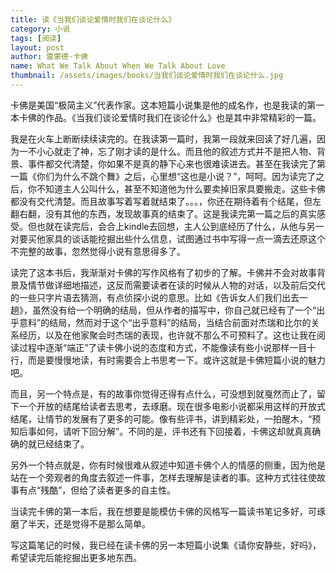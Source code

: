 ```yaml
---
title: 读《当我们谈论爱情时我们在谈论什么》 
category: 小说  
tags: [阅读]  
layout: post  
author: 雷蒙德·卡佛   
name: What We Talk About When We Talk About Love
thumbnail: /assets/images/books/当我们谈论爱情时我们在谈论什么.jpg
---
```



卡佛是美国“极简主义”代表作家。这本短篇小说集是他的成名作，也是我读的第一本卡佛的作品。《当我们谈论爱情时我们在谈论什么》也是其中非常精彩的一篇。

我是在火车上断断续续读完的。在我读第一篇时，我第一段就来回读了好几遍，因为一不小心就走了神，忘了刚才读的是什么。而且他的叙述方式并不是把人物、背景、事件都交代清楚，你如果不是真的静下心来也很难读进去。甚至在我读完了第一篇《你们为什么不跳个舞》之后，心里想“这也是小说？”，呵呵。因为读完了之后，你不知道主人公叫什么，甚至不知道他为什么要卖掉旧家具要搬走。这些卡佛都没有交代清楚。而且故事写着写着就结束了。。。，你还在期待着有个结尾，但左翻右翻，没有其他的东西，发现故事真的结束了。这是我读完第一篇之后的真实感受。但也就在读完后，会合上kindle去回想，主人公到底经历了什么，从他与另一对要买他家具的谈话能挖掘出些什么信息，试图通过书中写得一点一滴去还原这个不完整的故事，忽然觉得小说有意思得多了。

读完了这本书后，我渐渐对卡佛的写作风格有了初步的了解。卡佛并不会对故事背景及情节做详细地描述，这反而需要读者在读的时候从人物的对话，以及前后交代的一些只字片语去猜测，有点侦探小说的意思。比如《告诉女人们我们出去一趟》，虽然没有给一个明确的结局，但从作者的描写中，你自己就已经有了一个“出乎意料”的结局，然而对于这个“出乎意料”的结局，当结合前面对杰瑞和比尔的关系经历，以及在他家聚会时杰瑞的表现，也许就不那么不可预料了。这也让我在阅读过程中逐渐“端正”了读卡佛小说的态度和方式，不能像读有些小说那样一目十行，而是要慢慢地读，有时需要合上书思考一下。或许这就是卡佛短篇小说的魅力吧。

而且，另一个特点是，有的故事你觉得还得有点什么，可没想到就戛然而止了，留下一个开放的结尾给读者去思考，去琢磨。现在很多电影小说都采用这样的开放式结尾，让情节的发展有了更多的可能。像有些评书，讲到精彩处，一拍醒木，“预知后事如何，请听下回分解”。不同的是，评书还有下回接着，卡佛这却就真真确确的就已经结束了。

另外一个特点就是，你有时候很难从叙述中知道卡佛个人的情感的侧重，因为他是站在一个旁观者的角度去叙述一件事，怎样去理解是读者的事。这种方式往往使故事有点“残酷”，但给了读者更多的自主性。

当读完卡佛的第一本后，我在想要是能模仿卡佛的风格写一篇读书笔记多好，可琢磨了半天，还是觉得不是那么简单。

写这篇笔记的时候，我已经在读卡佛的另一本短篇小说集《请你安静些，好吗》，希望读完后能挖掘出更多地东西。

